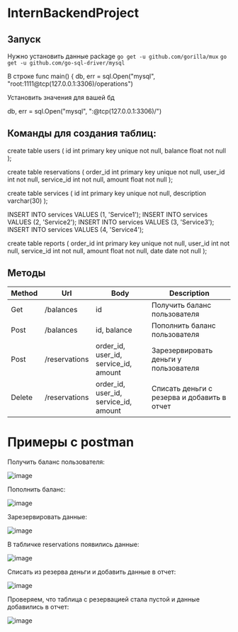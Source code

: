 # InternBackendProject

## Запуск

Нужно установить данные package
`go get -u github.com/gorilla/mux`
`go get -u github.com/go-sql-driver/mysql`

В строке 
func main() {
	db, err = sql.Open("mysql", "root:1111@tcp(127.0.0.1:3306)/operations")
  
Установить значения для вашей бд

db, err = sql.Open("mysql", "<user>:<password>@tcp(127.0.0.1:3306)/<dbname>")

## Команды для создания таблиц:

create table users ( 
id int primary key unique not null, 
balance float not null
);

create table reservations ( 
order_id int primary key unique not null,
user_id int not null,
service_id int not null,
amount float not null
);

create table services ( 
id int primary key unique not null, 
description varchar(30)
);

INSERT INTO services VALUES (1, 'Service1');
INSERT INTO services VALUES (2, 'Service2');
INSERT INTO services VALUES (3, 'Service3');
INSERT INTO services VALUES (4, 'Service4');

create table reports ( 
order_id int primary key unique not null,
user_id int not null,
service_id int not null,
amount float not null,
date date not null
);

## Методы

| Method | Url        | Body | Description |
| ------ | ---------- | ---- | ----------- |
| Get    | /balances  | id   | Получить баланс пользователя | 
| Post   | /balances  | id, balance | Пополнить баланс пользователя |
| Post   | /reservations | order_id, user_id, service_id, amount | Зарезервировать деньги у пользователя |
| Delete   | /reservations | order_id, user_id, service_id, amount | Списать деньги с резерва и добавить в отчет |

# Примеры с postman

Получить баланс пользователя:

![image](https://user-images.githubusercontent.com/72014699/202286006-0f984eff-5966-41b4-92c1-7124d6034aa9.png)

Пополнить баланс:

![image](https://user-images.githubusercontent.com/72014699/202286101-57675495-0e7b-4c1e-b0e6-0104af537bec.png)

Зарезервировать данные:

![image](https://user-images.githubusercontent.com/72014699/202287489-6b4eba01-39b6-4be7-95c8-e5df03729877.png)


В табличке reservations появились данные:

![image](https://user-images.githubusercontent.com/72014699/202287737-c7165b70-f557-4c6f-862b-e60a9edf3b31.png)


Списать из резерва деньги и добавить данные в отчет:

![image](https://user-images.githubusercontent.com/72014699/202288484-e6985cba-55f2-48d6-aec3-bfc3eef3edd9.png)


Проверяем, что таблица с резервацией стала пустой и данные добавились в отчет:

![image](https://user-images.githubusercontent.com/72014699/202288717-03099eb1-934d-40be-abd1-45be6a95965d.png)



